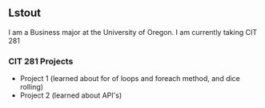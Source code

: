 ## Lstout

I am a Business major at the University of Oregon. I am currently taking CIT 281

### CIT 281 Projects
- Project 1 (learned about for of loops and foreach method, and dice rolling)
- Project 2 (learned about API's)
